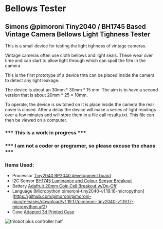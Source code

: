 # Bellows Tester

## Simons @pimoroni Tiny2040 / BH1745 Based Vintage Camera Bellows Light Tighness Tester

This is a small device for testing the light tighness of vintage cameras.

Vintage cameras often use cloth bellows and light seals. These wear over time and can start to allow light through which can spoil the film in the camera

This is the first prototype of a device thta can be placed inside the camera to detect any light leakage. 

The device is about an 30mm * 30mm * 15 mm. The aim is to have a second version that is about 20mm * 25 * 10mm.

To operate, the device is switched on it is place inside the camera the rear cover is closed. After a delay the device will make a series of light readings over a few minutes and will store them in a file call results.txt. This file can then be viewed on a computer.

### *** This is a work in progress ***

### *** I am not a coder or programer, so please excuse the chaos ***

### Items Used:
- Processor [Tiny2040 RP2040 development board](https://shop.pimoroni.com/products/tiny-2040?variant=39560012234835)
- I2C Sensor [BH1745 Luminance and Colour Sensor Breakout](https://shop.pimoroni.com/products/bh1745-luminance-and-colour-sensor-breakout)
- Battery [Adafruit 20mm Coin Cell Breakout w/On-Off](https://shop.pimoroni.com/products/adafruit-20mm-coin-cell-breakout-w-on-off-switch-cr2032?variant=821160901)
- Language [Micropython pimoroni-tiny2040-v1.19.16-micropython] (https://github.com/pimoroni/pimoroni-pico/releases/download/v1.19.17/pimoroni-tiny2040-v1.19.17-micropython.uf2)
- Case [Adapted 3d Printed Case ](https://www.printables.com/model/166430-case-for-adafruit-qt-py-rp2040-and-seeed-xiao-rp20)

![trilobot plus controller half](https://user-images.githubusercontent.com/122044826/212179922-8c774104-d420-4df5-91af-77403d0690f8.jpg)


